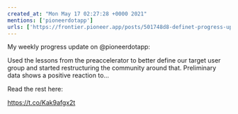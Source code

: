 ```yaml
---
created_at: "Mon May 17 02:27:28 +0000 2021"
mentions: ['pioneerdotapp']
urls: ['https://frontier.pioneer.app/posts/501748d8-definet-progress-update-may-16th-2021']
---
```


My weekly progress update on @pioneerdotapp:

Used the lessons from the preaccelerator to better define our target user group and started restructuring the community around that. Preliminary data shows a positive reaction to…

Read the rest here:

 https://t.co/Kak9afgx2t